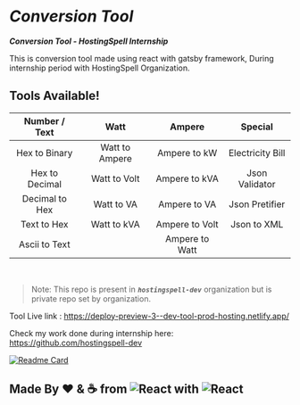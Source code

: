 # _Conversion Tool_

**_Conversion Tool - HostingSpell Internship_**

This is conversion tool made using react with gatsby framework, During internship period with HostingSpell Organization.

## Tools Available!

| Number / Text  | Watt           | Ampere         | Special          |
| :----:         | :----:         | :----:         |  :----:          |
| Hex to Binary  | Watt to Ampere | Ampere to kW   | Electricity Bill |
| Hex to Decimal | Watt to Volt   | Ampere to kVA  | Json Validator   |
| Decimal to Hex | Watt to VA     | Ampere to VA   | Json Pretifier   |
| Text to Hex    | Watt to kVA    | Ampere to Volt | Json to XML      |
| Ascii to Text  |                | Ampere to Watt |                  |

<br>

> Note: This repo is present in _**`hostingspell-dev`**_ organization but is private repo set by organization.

Tool Live link : https://deploy-preview-3--dev-tool-prod-hosting.netlify.app/

Check my work done during internship here:
https://github.com/hostingspell-dev

[![Readme Card](https://github-readme-stats.vercel.app/api/pin/?username=hostingspell-dev&repo=remove-everything-in-r)](https://github.com/hostingspell-dev/remove-everything-in-r)


## Made By ❤ & ☕ from ![React](https://img.shields.io/badge/-React-000?logo=react&logoColor=cyan&style=flat) with ![React](https://img.shields.io/badge/-Gatsby-000?logo=gatsby&logoColor=rebeccapurple&style=flat)
